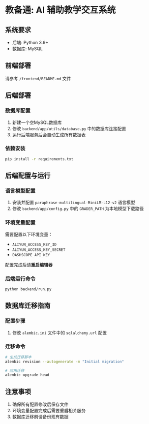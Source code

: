 # 教备通: AI 辅助教学交互系统

## 系统要求
- 后端: Python 3.9+
- 数据库: MySQL

## 前端部署
请参考 `/frontend/README.md` 文件

## 后端部署

### 数据库配置
1. 新建一个空MySQL数据库
2. 修改 `backend/app/utils/database.py` 中的数据库连接配置
3. 运行后端服务后会自动生成所有数据表

### 依赖安装
```bash
pip install -r requirements.txt
```

## 后端配置与运行

### 语言模型配置
1. 安装并配置 `paraphrase-multilingual-MiniLM-L12-v2` 语言模型
2. 修改 `backend/app/config.py` 中的 `GRADER_PATH` 为本地模型下载路径

### 环境变量配置
需要配置以下环境变量：
- `ALIYUN_ACCESS_KEY_ID`
- `ALIYUN_ACCESS_KEY_SECRET`
- `DASHSCOPE_API_KEY`

配置完成后请**重启编辑器**

### 后端运行命令
```bash
python backend/run.py
```

## 数据库迁移指南

### 配置步骤
1. 修改 `alembic.ini` 文件中的 `sqlalchemy.url` 配置

### 迁移命令
```bash
# 生成迁移脚本
alembic revision --autogenerate -m "Initial migration"

# 应用迁移
alembic upgrade head
```

## 注意事项
1. 确保所有配置修改后保存文件
2. 环境变量配置完成后需要重启相关服务
3. 数据库迁移前请备份现有数据
```